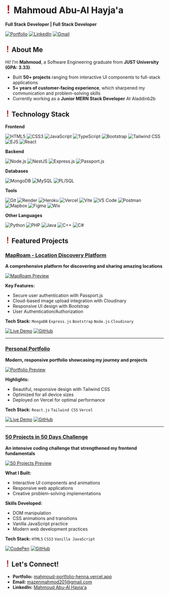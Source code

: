 # <img src="./alertLogo.png" alt="Alert Logo" width="20" /> Mahmoud Abu-Al Hayja'a
**Full Stack Developer | Full Stack Developer**

[![Portfolio](https://img.shields.io/badge/Portfolio-%23000000.svg?style=for-the-badge&logo=vercel&logoColor=white)](https://mahmoud-portfolio-henna.vercel.app/)
[![LinkedIn](https://custom-icon-badges.demolab.com/badge/LinkedIn-0A66C2?style=for-the-badge&logo=linkedin&logoColor=fff)](https://www.linkedin.com/in/mahmoud-abu-al-hayja’a-30a270275/)
[![Gmail](https://img.shields.io/badge/Gmail-D14836?style=for-the-badge&logo=gmail&logoColor=white)](mailto:mazenmahmod201@gmail.com)


## <img src="./alertLogo.png" alt="Alert Logo" width="15" /> About Me

Hi! I’m **Mahmoud**, a Software Engineering graduate from **JUST University (GPA: 3.33)**.  

- Built **50+ projects** ranging from interactive UI components to full-stack applications
- **5+ years of customer-facing experience**, which sharpened my communication and problem-solving skills
- Currently working as a **Junior MERN Stack Developer** At Aladdinb2b


##  <img src="./alertLogo.png" alt="Alert Logo" width="15" /> Technology Stack

**Frontend**
<p align="left">
  <img src="https://www.svgrepo.com/show/452228/html-5.svg" alt="HTML5" width="40"/>
  <img src="https://www.svgrepo.com/show/452185/css-3.svg" alt="CSS3" width="40"/>
  <img src="https://www.svgrepo.com/show/353925/javascript.svg" alt="JavaScript" width="40"/>
  <img src="https://www.svgrepo.com/show/354478/typescript-icon.svg" alt="TypeScript" width="40"/>
  <img src="https://www.svgrepo.com/show/353498/bootstrap.svg" alt="Bootstrap" width="40"/>
  <img src="https://www.svgrepo.com/show/374118/tailwind.svg" alt="Tailwind CSS" width="40"/>
  <img src="https://www.svgrepo.com/show/373574/ejs.svg" alt="EJS" width="40"/>
  <img src="https://www.svgrepo.com/show/452092/react.svg" alt="React" width="40"/>
</p>

**Backend**
<p align="left">
  <img src="https://www.svgrepo.com/show/452075/node-js.svg" alt="Node.js" width="40"/>
  <img src="https://www.svgrepo.com/show/373872/nestjs.svg" alt="NestJS" width="40"/>
  <img src="https://www.svgrepo.com/show/376367/express.svg" alt="Express.js" width="40"/>
  <img src="https://miro.medium.com/v2/resize:fit:300/1*MipdKsttqecPnkKF1DL-qA.png" alt="Passport.js" width="40"/>
</p>

**Databases**
<p align="left">
  <img src="https://www.svgrepo.com/show/331488/mongodb.svg" alt="MongoDB" width="40"/>
  <img src="https://www.svgrepo.com/show/303251/mysql-logo.svg" alt="MySQL" width="40"/>
  <img src="https://www.svgrepo.com/show/373980/plsql.svg" alt="PL/SQL" width="40"/>
</p>

**Tools**
<p align="left">
  <img src="https://www.svgrepo.com/show/452210/git.svg" alt="Git" width="40"/>
  <img src="https://pbs.twimg.com/profile_images/1735429515541938176/zOO1N7Su_400x400.jpg" alt="Render" width="40"/>
  <img src="https://www.svgrepo.com/show/303683/heroku-logo.svg" alt="Heroku" width="40"/>
  <img src="https://www.svgrepo.com/show/361653/vercel-logo.svg" alt="Vercel" width="40"/>
  <img src="https://www.svgrepo.com/show/374167/vite.svg" alt="Vite" width="40"/>
  <img src="https://www.svgrepo.com/show/452129/vs-code.svg" alt="VS Code" width="40"/>
  <img src="https://www.svgrepo.com/show/354202/postman-icon.svg" alt="Postman" width="40"/>
  <img src="https://www.svgrepo.com/show/354035/mapbox-icon.svg" alt="Mapbox" width="40"/>
  <img src="https://www.svgrepo.com/show/448222/figma.svg" alt="Figma" width="40"/>
  <img src="https://www.svgrepo.com/show/331649/wix.svg" alt="Wix" width="40"/>
</p>

**Other Languages**
<p align="left">
  <img src="https://www.svgrepo.com/show/452091/python.svg" alt="Python" width="40"/>
  <img src="https://www.svgrepo.com/show/452088/php.svg" alt="PHP" width="40"/>
  <img src="https://www.svgrepo.com/show/452234/java.svg" alt="Java" width="40"/>
  <img src="https://www.svgrepo.com/show/452183/cpp.svg" alt="C++" width="40"/>
  <img src="https://www.svgrepo.com/show/353622/c-sharp.svg" alt="C#" width="40"/>
</p>



##  <img src="./alertLogo.png" alt="Alert Logo" width="15" /> Featured Projects

###  [MapRoam - Location Discovery Platform](https://jomap.onrender.com)
**A comprehensive platform for discovering and sharing amazing locations**

[![MapRoam Preview](https://res.cloudinary.com/dqcv0p9p6/image/upload/v1749575325/Screenshot_1_zr3lzp.png)](https://jomap.onrender.com)

**Key Features:**
-  Secure user authentication with Passport.js
-  Cloud-based image upload integration with Cloudinary
-  Responsive UI design with Bootstrap
-  User Authentication/Authorization
  
**Tech Stack:** `MongoDB` `Express.js` `Bootstrap` `Node.js` `Cloudinary`

[![Live Demo](https://img.shields.io/badge/Live_Demo-6DA55F?logo=node.js&logoColor=white&style=for-the-badge)](https://jomap.onrender.com)
[![GitHub](https://img.shields.io/badge/GitHub-%23121011.svg?logo=github&logoColor=white&style=for-the-badge)](https://github.com/MahmoudMa2002/MapRoam)

---

###  [Personal Portfolio](https://mahmoud-portfolio-henna.vercel.app/)
**Modern, responsive portfolio showcasing my journey and projects**

[![Portfolio Preview](https://res.cloudinary.com/dqcv0p9p6/image/upload/v1750347434/Screenshot_4_kwyvnj.png)](https://mahmoud-portfolio-henna.vercel.app/)

**Highlights:**
-  Beautiful, responsive design with Tailwind CSS
-  Optimized for all device sizes
-  Deployed on Vercel for optimal performance

**Tech Stack:** `React.js` `Tailwind CSS` `Vercel`

[![Live Demo](https://img.shields.io/badge/Live_Demo-%23000000.svg?logo=vercel&logoColor=white&style=for-the-badge)](https://mahmoud-portfolio-henna.vercel.app/)
[![GitHub](https://img.shields.io/badge/GitHub-%23121011.svg?logo=github&logoColor=white&style=for-the-badge)](https://github.com/MahmoudMa2002/Mahmoud_Portfolio)

---

###  [50 Projects in 50 Days Challenge](https://codepen.io/collection/YwEpgk)
**An intensive coding challenge that strengthened my frontend fundamentals**

[![50 Projects Preview](https://res.cloudinary.com/dqcv0p9p6/image/upload/v1755782055/photo_2025-06-18_13-05-57_aswiba.jpg)](https://codepen.io/collection/YwEpgk)

**What I Built:**
-  Interactive UI components and animations
-  Responsive web applications
-  Creative problem-solving implementations

**Skills Developed:**
- DOM manipulation 
- CSS animations and transitions
- Vanilla JavaScript practice
- Modern web development practices

**Tech Stack:** `HTML5` `CSS3` `Vanilla JavaScript`

[![CodePen](https://img.shields.io/badge/CodePen-white?&logo=codepen&logoColor=black&style=for-the-badge)](https://codepen.io/collection/YwEpgk)
[![GitHub](https://img.shields.io/badge/GitHub-%23121011.svg?logo=github&logoColor=white&style=for-the-badge)](https://github.com/MahmoudMa2002/50projects50days)


## <img src="./alertLogo.png" alt="Alert Logo" width="15" />  Let's Connect!

- **Portfolio:** [mahmoud-portfolio-henna.vercel.app](https://mahmoud-portfolio-henna.vercel.app/)
- **Email:** [mazenmahmod201@gmail.com](mailto:mazenmahmod201@gmail.com)
- **LinkedIn:** [Mahmoud Abu-Al Hayja'a](https://www.linkedin.com/in/mahmoud-abu-al-hayja%E2%80%99a-30a270275/)

